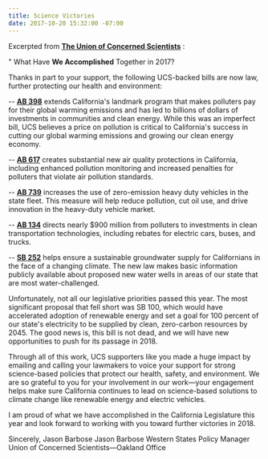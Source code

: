 ```yaml
---
title: Science Victories
date: 2017-10-20 15:32:00 -07:00
---
```


Excerpted from [**The Union of Concerned Scientists**](http://www.ucsusa.org/) :

"  What Have **We Accomplished** Together in 2017?

Thanks in part to your support, the following UCS-backed bills are now law, further protecting our health and environment:

-- [**AB 398**](https://leginfo.legislature.ca.gov/faces/billNavClient.xhtml?bill_id=201720180AB398) extends California's landmark program that makes polluters pay for their global warming emissions and has led to billions of dollars of investments in communities and clean energy. While this was an imperfect bill, UCS believes a price on pollution is critical to California's success in cutting our global warming emissions and growing our clean energy economy.

-- [**AB 617**](https://leginfo.legislature.ca.gov/faces/billNavClient.xhtml?bill_id=201720180AB617) creates substantial new air quality protections in California, including enhanced pollution monitoring and increased penalties for polluters that violate air pollution standards.

-- [**AB 739**](https://leginfo.legislature.ca.gov/faces/billTextClient.xhtml?bill_id=201720180AB739) increases the use of zero-emission heavy duty vehicles in the state fleet. This measure will help reduce pollution, cut oil use, and drive innovation in the heavy-duty vehicle market.

-- [**AB 134**](https://leginfo.legislature.ca.gov/faces/billTextClient.xhtml?bill_id=201720180AB134) directs nearly $900 million from polluters to investments in clean transportation technologies, including rebates for electric cars, buses, and trucks.

-- [**SB 252**](https://leginfo.legislature.ca.gov/faces/billNavClient.xhtml?bill_id=201720180SB252) helps ensure a sustainable groundwater supply for Californians in the face of a changing climate. The new law makes basic information publicly available about proposed new water wells in areas of our state that are most water-challenged.

Unfortunately, not all our legislative priorities passed this year. The most significant proposal that fell short was SB 100, which would have accelerated adoption of renewable energy and set a goal for 100 percent of our state's electricity to be supplied by clean, zero-carbon resources by 2045. The good news is, this bill is not dead, and we will have new opportunities to push for its passage in 2018.

Through all of this work, UCS supporters like you made a huge impact by emailing and calling your lawmakers to voice your support for strong science-based policies that protect our health, safety, and environment. We are so grateful to you for your involvement in our work—your engagement helps make sure California continues to lead on science-based solutions to climate change like renewable energy and electric vehicles.

I am proud of what we have accomplished in the California Legislature this year and look forward to working with you toward further victories in 2018.

Sincerely,
Jason Barbose
Jason Barbose
Western States Policy Manager
Union of Concerned Scientists—Oakland Office


